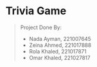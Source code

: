 # Trivia Game

>Project Done By:
>- Nada Ayman, 221007645
>- Zeina Ahmed, 221017888
>- Rola Khaled, 221017871
>- Omar Khaled, 221027817
